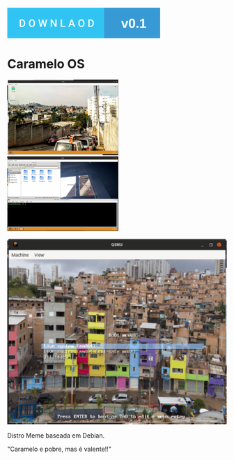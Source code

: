[![DOWNLOAD](./downlaod-v0.1.svg)](https://github.com/gilberto-009199/MyOS/releases/tag/v0.1)

# Caramelo OS

<img width="255px" src="home.png" alt="Tela de home"> <img width="255px" src="home-terminal-thunar.png" alt="Tela de home term thunar">

<img width="600px" src="boot-os.png" alt="Tela de Boot">

Distro Meme baseada em Debian.


"Caramelo e pobre, mas é valente!!"
